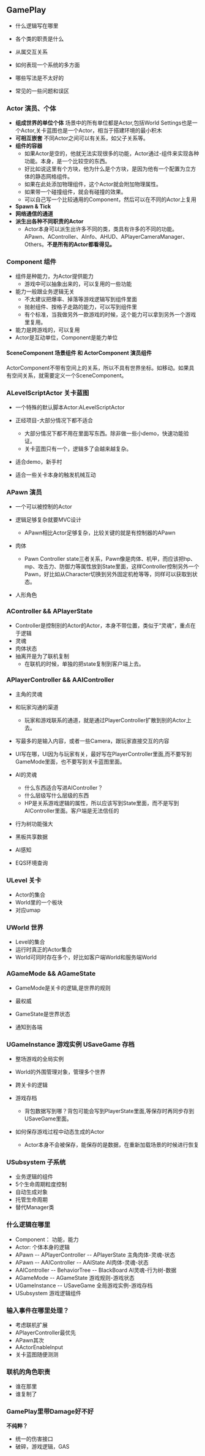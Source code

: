 

## GamePlay

- 什么逻辑写在哪里

- 各个类的职责是什么

- 从属交互关系

- 如何表现一个系统的多方面

- 哪些写法是不太好的

- 常见的一些问题和误区

### Actor 演员、个体

- **组成世界的单位个体**
  场景中的所有单位都是Actor,包括World Settings也是一个Actor,关卡蓝图也是一个Actor，相当于搭建环境的最小积木
- **可相互嵌套**
  不同Actor之间可以有关系，如父子关系等。
- **组件的容器**
  - 如果Actor是空的，他就无法实现很多的功能，Actor通过-组件来实现各种功能。本身，是一个比较空的东西。
  - 好比如说这里有个方块，他为什么是个方块，是因为他有一个配置为立方体的静态网格组件。
  - 如果在此处添加物理组件，这个Actor就会附加物理属性。
  - 如果带一个碰撞组件，就会有碰撞的效果。
  - 可以自己写一个比较通用的Component，然后可以在不同的Actor上复用
- **Spawn & Tick**
- **网络通信的通道**
- **派生出各种不同职责的Actor**
  - Actor本身可以派生出许多不同的类，类具有许多的不同的功能。APawn、AController、AInfo、AHUD、APlayerCameraManager、Others。**不是所有的Actor都看得见。**

### Component 组件
- 组件是种能力，为Actor提供能力
  - 游戏中可以抽象出来的，可以复用的一些功能
- 能力一般跟业务逻辑无关
  - 不太建议把爆率、掉落等游戏逻辑写到组件里面
  - 抛射组件、按格子走路的能力，可以写到组件里
  - 有个标准，当我做另外一款游戏的时候，这个能力可以拿到另外一个游戏里复用。
- 能力是跨游戏的，可以复用
- Actor是互动单位，Component是能力单位

#### SceneComponent 场景组件 和 ActorComponent 演员组件

ActorComponent不带有空间上的关系，所以不具有世界坐标。如移动。如果具有空间关系，就需要定义一个SceneComponent。

### ALevelScriptActor 关卡蓝图

- 一个特殊的默认脚本Actor:ALevelScriptActor

- 正经项目-大部分情况下都不适合
    - 大部分情况下都不用在里面写东西。除非做一些小demo，快速功能验证。
    - 关卡蓝图只有一个，逻辑多了会越来越复杂。
- 适合demo，新手村
- 适合一些关卡本身的触发机械互动

### APawn 演员
- 一个可以被控制的Actor
- 逻辑足够复杂就要MVC设计
  - APawn相比Actor足够复杂，比较关键的就是有控制器的APawn
  
- 肉体
  - Pawn Controller state三者关系，Pawn像是肉体、机甲，而应该把hp、mp、攻击力、防御力等属性放到State里面，这样Controller控制另外一个Pawn，好比如从Character切换到另外固定机枪等等，同样可以获取到状态。
- 人形角色

### AController && APlayerState
- Controller是控制别的Actor的Actor，本身不带位置，类似于“灵魂”，重点在于逻辑
- 灵魂
- 肉体状态
- 抽离开是为了联机复制
  - 在联机的时候，单独的把state复制到客户端上去。

### APlayerController && AAIController
- 主角的灵魂
- 和玩家沟通的渠道
  - 玩家和游戏联系的通道，就是通过PlayerController扩散到别的Actor上去。
- 写最多的是输入内容，或者一些Camera，跟玩家直接交互的内容
- UI写在哪，UI因为与玩家有关，最好写在PlayerController里面,而不要写到GameMode里面，也不要写到关卡蓝图里面。

- AI的灵魂
  - 什么东西适合写进AIController？
  - 什么层级写什么层级的东西
  - HP是关系游戏逻辑的属性，所以应该写到State里面，而不是写到AIController里面。客户端是无法信任的
- 行为树功能强大
- 黑板共享数据
- AI感知
- EQS环境查询


### ULevel 关卡

- Actor的集合
- World里的一个板块
- 对应umap

### UWorld 世界
- Level的集合
- 运行时真正的Actor集合
- World可同时存在多个，好比如客户端World和服务端World

### AGameMode && AGameState

- GameMode是关卡的逻辑,是世界的规则
- 最权威

- GameState是世界状态
- 通知到各端

### UGameInstance 游戏实例 USaveGame 存档

- 整场游戏的全局实例
- World的外围管理对象，管理多个世界
- 跨关卡的逻辑

- 游戏存档
  - 背包数据写到哪？背包可能会写到PlayerState里面,等保存时再同步存到USaveGame里面。
- 如何保存游戏过程中动态生成的Actor
  - Actor本身不会被保存，能保存的是数据，在重新加载场景的时候进行恢复

### USubsystem 子系统
- 业务逻辑的组件
- 5个生命周期粒度控制
- 自动生成对象
- 托管生命周期
- 替代Manager类

### 什么逻辑在哪里

- Component： 功能，能力
- Actor: 个体本身的逻辑
- APawn -- APlayerController -- APlayerState 主角肉体-灵魂-状态
- APawn -- AAIController -- AAIState AI肉体-灵魂-状态
- AAIController -- BehaviorTree -- BlackBoard AI灵魂-行为树-数据
- AGameMode -- AGameState 游戏规则-游戏状态
- UGameInstance -- USaveGame 全局游戏实例-游戏存档
- USubsystem 游戏逻辑组件

### 输入事件在哪里处理？

- 考虑联机扩展
- APlayerController最优先
- APawn其次
- AActorEnableInput
- 关卡蓝图随便测测

### 联机的角色职责

- 谁在那里
- 谁复制了

### GamePlay里带Damage好不好
**不纯粹？**
- 统一的伤害接口
- 破碎，游戏逻辑，GAS